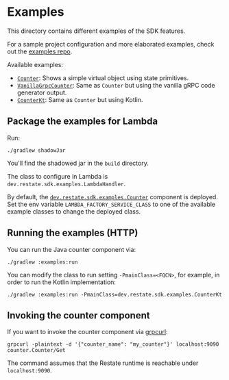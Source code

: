 # Examples

This directory contains different examples of the SDK features.

For a sample project configuration and more elaborated examples, check out the [examples repo](https://github.com/restatedev/examples).

Available examples:

* [`Counter`](src/main/java/dev/restate/sdk/examples/Counter.java): Shows a simple virtual object using state primitives.
* [`VanillaGrpcCounter`](src/main/java/dev/restate/sdk/examples/VanillaGrpcCounter.java): Same as `Counter` but using the vanilla gRPC code generator output.
* [`CounterKt`](src/main/kotlin/dev/restate/sdk/examples/CounterKt.kt): Same as `Counter` but using Kotlin.

## Package the examples for Lambda

Run:

```shell
./gradlew shadowJar
```

You'll find the shadowed jar in the `build` directory.

The class to configure in Lambda is `dev.restate.sdk.examples.LambdaHandler`.

By default, the [`dev.restate.sdk.examples.Counter`](src/main/java/dev/restate/sdk/examples/Counter.java) component is deployed. Set the env variable `LAMBDA_FACTORY_SERVICE_CLASS` to one of the available example classes to change the deployed class.

## Running the examples (HTTP)

You can run the Java counter component via:

```shell
./gradlew :examples:run
```

You can modify the class to run setting `-PmainClass=<FQCN>`, for example, in order to run the Kotlin implementation:

```shell
./gradlew :examples:run -PmainClass=dev.restate.sdk.examples.CounterKt
```

## Invoking the counter component

If you want to invoke the counter component via [grpcurl](https://github.com/fullstorydev/grpcurl):

```shell
grpcurl -plaintext -d '{"counter_name": "my_counter"}' localhost:9090 counter.Counter/Get
```

The command assumes that the Restate runtime is reachable under `localhost:9090`.
